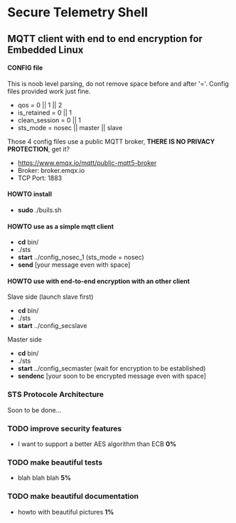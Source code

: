 # Secure Telemetry Shell 
MQTT client with end to end encryption for Embedded Linux
-------
#### CONFIG file
This is noob level parsing, do not remove space before and after '='. Config
files provided work just fine.
- qos           = 0 || 1 || 2
- is_retained   = 0 || 1
- clean_session = 0 || 1
- sts_mode      = nosec || master || slave

Those 4 config files use a public MQTT broker, **THERE IS NO PRIVACY PROTECTION**, get it?
- https://www.emqx.io/mqtt/public-mqtt5-broker
- Broker: broker.emqx.io
- TCP Port: 1883

#### HOWTO install
- **sudo** ./buils.sh 

#### HOWTO use as a simple mqtt client
- **cd** bin/
- ./sts
- **start** ../config_nosec_1 (sts_mode = nosec)
- **send** [your message even with space]

#### HOWTO use with end-to-end encryption with an other client
Slave side (launch slave first)
- **cd** bin/
- ./sts
- **start** ../config_secslave

Master side
- **cd** bin/
- ./sts
- **start** ../config_secmaster (wait for encryption to be established)
- **sendenc** [your soon to be encrypted message even with space]

### STS Protocole Architecture
Soon to be done...

### TODO improve security features
- I want to support a better AES algorithm than ECB **0%**

### TODO make beautiful tests
- blah blah blah **5%**

### TODO make beautiful documentation
- howto with beautiful pictures **1%**
